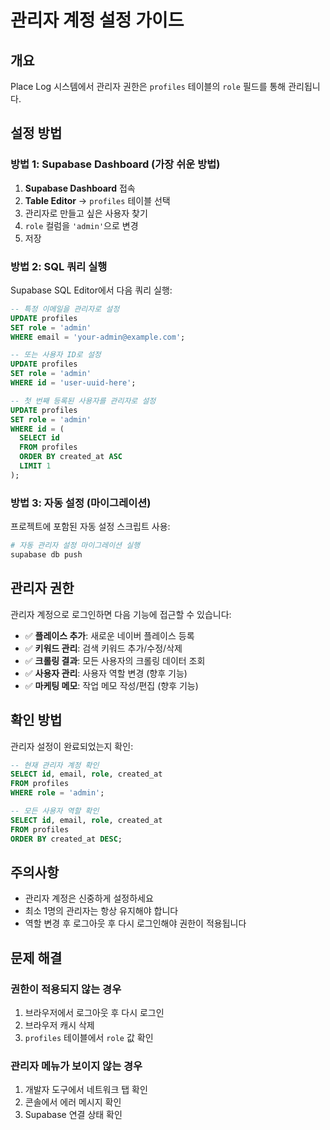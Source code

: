 # 관리자 계정 설정 가이드

## 개요
Place Log 시스템에서 관리자 권한은 `profiles` 테이블의 `role` 필드를 통해 관리됩니다.

## 설정 방법

### 방법 1: Supabase Dashboard (가장 쉬운 방법)

1. **Supabase Dashboard** 접속
2. **Table Editor** → `profiles` 테이블 선택
3. 관리자로 만들고 싶은 사용자 찾기
4. `role` 컬럼을 `'admin'`으로 변경
5. 저장

### 방법 2: SQL 쿼리 실행

Supabase SQL Editor에서 다음 쿼리 실행:

```sql
-- 특정 이메일을 관리자로 설정
UPDATE profiles 
SET role = 'admin' 
WHERE email = 'your-admin@example.com';

-- 또는 사용자 ID로 설정
UPDATE profiles 
SET role = 'admin' 
WHERE id = 'user-uuid-here';

-- 첫 번째 등록된 사용자를 관리자로 설정
UPDATE profiles 
SET role = 'admin' 
WHERE id = (
  SELECT id 
  FROM profiles 
  ORDER BY created_at ASC 
  LIMIT 1
);
```

### 방법 3: 자동 설정 (마이그레이션)

프로젝트에 포함된 자동 설정 스크립트 사용:

```bash
# 자동 관리자 설정 마이그레이션 실행
supabase db push
```

## 관리자 권한

관리자 계정으로 로그인하면 다음 기능에 접근할 수 있습니다:

- ✅ **플레이스 추가**: 새로운 네이버 플레이스 등록
- ✅ **키워드 관리**: 검색 키워드 추가/수정/삭제
- ✅ **크롤링 결과**: 모든 사용자의 크롤링 데이터 조회
- ✅ **사용자 관리**: 사용자 역할 변경 (향후 기능)
- ✅ **마케팅 메모**: 작업 메모 작성/편집 (향후 기능)

## 확인 방법

관리자 설정이 완료되었는지 확인:

```sql
-- 현재 관리자 계정 확인
SELECT id, email, role, created_at 
FROM profiles 
WHERE role = 'admin';

-- 모든 사용자 역할 확인
SELECT id, email, role, created_at 
FROM profiles 
ORDER BY created_at DESC;
```

## 주의사항

- 관리자 계정은 신중하게 설정하세요
- 최소 1명의 관리자는 항상 유지해야 합니다
- 역할 변경 후 로그아웃 후 다시 로그인해야 권한이 적용됩니다

## 문제 해결

### 권한이 적용되지 않는 경우

1. 브라우저에서 로그아웃 후 다시 로그인
2. 브라우저 캐시 삭제
3. `profiles` 테이블에서 `role` 값 확인

### 관리자 메뉴가 보이지 않는 경우

1. 개발자 도구에서 네트워크 탭 확인
2. 콘솔에서 에러 메시지 확인
3. Supabase 연결 상태 확인